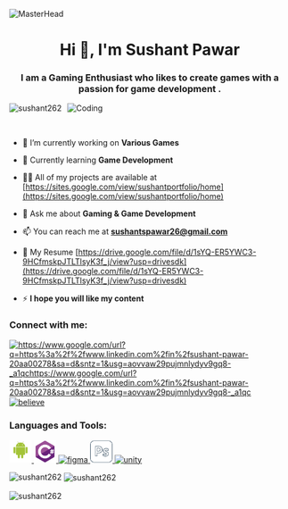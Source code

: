 ![MasterHead](https://images.hdqwalls.com/download/neon-abyss-game-no-800x1280.jpg)

<h1 align="center">Hi 👋, I'm Sushant Pawar</h1>
<h3 align="center">I am a Gaming Enthusiast who likes to create games with a passion for game development .</h3>
<img align="right" alt="Coding" width="400" src="https://ardas-it.com/uploads/images/blogs/giph.gif">


<p align="left"> <img src="https://komarev.com/ghpvc/?username=sushant262&label=Profile%20views&color=0e75b6&style=flat" alt="sushant262" /> </p>

<p align="left"> <a href="https://twitter.com/" target="blank"><img src="https://img.shields.io/twitter/follow/?logo=twitter&style=for-the-badge" alt="" /></a> </p>

- 🔭 I’m currently working on **Various Games**

- 🌱 Currently learning **Game Development**

- 👨‍💻 All of my projects are available at [https://sites.google.com/view/sushantportfolio/home](https://sites.google.com/view/sushantportfolio/home)

- 💬 Ask me about **Gaming & Game Development**

- 📫 You can reach me at  **sushantspawar26@gmail.com**

- 📄 My Resume [https://drive.google.com/file/d/1sYQ-ER5YWC3-9HCfmskpJTLTlsyK3f_j/view?usp=drivesdk](https://drive.google.com/file/d/1sYQ-ER5YWC3-9HCfmskpJTLTlsyK3f_j/view?usp=drivesdk)

- ⚡  **I hope you will like my content**

<h3 align="left">Connect with me:</h3>
<p align="left">
<a href="https://linkedin.com/in/https://www.google.com/url?q=https%3a%2f%2fwww.linkedin.com%2fin%2fsushant-pawar-20aa00278&sa=d&sntz=1&usg=aovvaw29pujmnlydyv9gq8-_a1qchttps://www.google.com/url?q=https%3a%2f%2fwww.linkedin.com%2fin%2fsushant-pawar-20aa00278&sa=d&sntz=1&usg=aovvaw29pujmnlydyv9gq8-_a1qc" target="blank"><img align="center" src="https://raw.githubusercontent.com/rahuldkjain/github-profile-readme-generator/master/src/images/icons/Social/linked-in-alt.svg" alt="https://www.google.com/url?q=https%3a%2f%2fwww.linkedin.com%2fin%2fsushant-pawar-20aa00278&sa=d&sntz=1&usg=aovvaw29pujmnlydyv9gq8-_a1qchttps://www.google.com/url?q=https%3a%2f%2fwww.linkedin.com%2fin%2fsushant-pawar-20aa00278&sa=d&sntz=1&usg=aovvaw29pujmnlydyv9gq8-_a1qc" height="30" width="40" /></a>
<a href="https://www.youtube.com/c/believe" target="blank"><img align="center" src="https://raw.githubusercontent.com/rahuldkjain/github-profile-readme-generator/master/src/images/icons/Social/youtube.svg" alt="believe" height="30" width="40" /></a>
</p>

<h3 align="left">Languages and Tools:</h3>
<p align="left"> <a href="https://developer.android.com" target="_blank" rel="noreferrer"> <img src="https://raw.githubusercontent.com/devicons/devicon/master/icons/android/android-original-wordmark.svg" alt="android" width="40" height="40"/> </a> <a href="https://www.w3schools.com/cs/" target="_blank" rel="noreferrer"> <img src="https://raw.githubusercontent.com/devicons/devicon/master/icons/csharp/csharp-original.svg" alt="csharp" width="40" height="40"/> </a> <a href="https://www.figma.com/" target="_blank" rel="noreferrer"> <img src="https://www.vectorlogo.zone/logos/figma/figma-icon.svg" alt="figma" width="40" height="40"/> </a> <a href="https://www.photoshop.com/en" target="_blank" rel="noreferrer"> <img src="https://raw.githubusercontent.com/devicons/devicon/master/icons/photoshop/photoshop-line.svg" alt="photoshop" width="40" height="40"/> </a> <a href="https://unity.com/" target="_blank" rel="noreferrer"> <img src="https://www.vectorlogo.zone/logos/unity3d/unity3d-icon.svg" alt="unity" width="40" height="40"/> </a> </p>

<p><img align="left" src="https://github-readme-stats.vercel.app/api/top-langs?username=sushant262&show_icons=true&locale=en&layout=compact" alt="sushant262" /></p>

<p>&nbsp;<img align="center" src="https://github-readme-stats.vercel.app/api?username=sushant262&show_icons=true&locale=en" alt="sushant262" /></p>

<p><img align="center" src="https://github-readme-streak-stats.herokuapp.com/?user=sushant262&" alt="sushant262" /></p>
